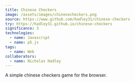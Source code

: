 ```yaml
---
title: Chinese Checkers
image: /assets/images/chinesecheckers.png
source: https://www.github.com/hadley31/chinese-checkers
try: https://hadley31.github.io/chinese-checkers
significance: 3
technologies:
  - name: Javascript
  - name: p5.js
tags:
  - name: Web
collaborators:
  - name: Nicholas Hadley
---
```


A simple chinese checkers game for the browser.